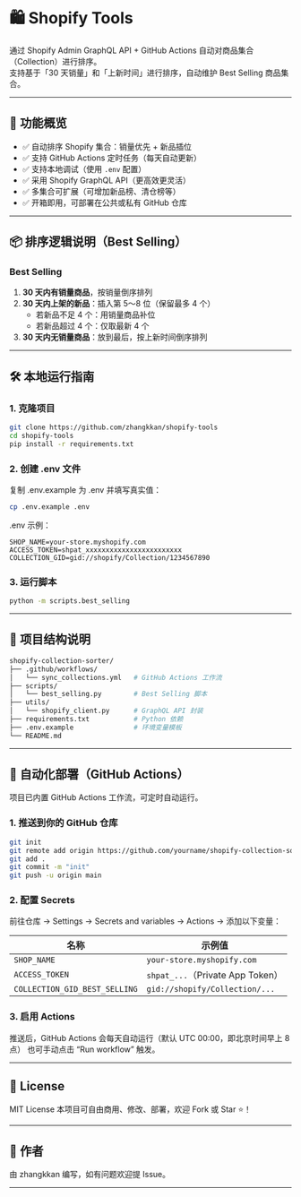 # 🛍️ Shopify Tools

通过 Shopify Admin GraphQL API + GitHub Actions 自动对商品集合（Collection）进行排序。  
支持基于「30 天销量」和「上新时间」进行排序，自动维护 Best Selling 商品集合。

---

## 🚀 功能概览

- ✅ 自动排序 Shopify 集合：销量优先 + 新品插位
- ✅ 支持 GitHub Actions 定时任务（每天自动更新）
- ✅ 支持本地调试（使用 `.env` 配置）
- ✅ 采用 Shopify GraphQL API（更高效更灵活）
- ✅ 多集合可扩展（可增加新品榜、清仓榜等）
- ✅ 开箱即用，可部署在公共或私有 GitHub 仓库

---

## 📦 排序逻辑说明（Best Selling）

### Best Selling

1. **30 天内有销量商品**，按销量倒序排列  
2. **30 天内上架的新品**：插入第 5～8 位（保留最多 4 个）  
   - 若新品不足 4 个：用销量商品补位  
   - 若新品超过 4 个：仅取最新 4 个  
3. **30 天内无销量商品**：放到最后，按上新时间倒序排列  

---

## 🛠️ 本地运行指南

### 1. 克隆项目

```bash
git clone https://github.com/zhangkkan/shopify-tools
cd shopify-tools
pip install -r requirements.txt
```

### 2. 创建 .env 文件

复制 .env.example 为 .env 并填写真实值：

```bash
cp .env.example .env
```

.env 示例：

```env
SHOP_NAME=your-store.myshopify.com
ACCESS_TOKEN=shpat_xxxxxxxxxxxxxxxxxxxxxxxx
COLLECTION_GID=gid://shopify/Collection/1234567890
```

### 3. 运行脚本

```bash
python -m scripts.best_selling
```

---

## 🧩 项目结构说明

```bash
shopify-collection-sorter/
├── .github/workflows/
│   └── sync_collections.yml   # GitHub Actions 工作流
├── scripts/
│   └── best_selling.py        # Best Selling 脚本
├── utils/
│   └── shopify_client.py      # GraphQL API 封装
├── requirements.txt           # Python 依赖
├── .env.example               # 环境变量模板
└── README.md
```

---

## 🔁 自动化部署（GitHub Actions）

项目已内置 GitHub Actions 工作流，可定时自动运行。

### 1. 推送到你的 GitHub 仓库

```bash
git init
git remote add origin https://github.com/yourname/shopify-collection-sorter.git
git add .
git commit -m "init"
git push -u origin main
```

### 2. 配置 Secrets

前往仓库 → Settings → Secrets and variables → Actions → 添加以下变量：

| 名称                            | 示例值                            |
| ----------------------------- | ------------------------------ |
| `SHOP_NAME`                   | `your-store.myshopify.com`     |
| `ACCESS_TOKEN`                | `shpat_...`（Private App Token） |
| `COLLECTION_GID_BEST_SELLING` | `gid://shopify/Collection/...` |

### 3. 启用 Actions

推送后，GitHub Actions 会每天自动运行（默认 UTC 00:00，即北京时间早上 8 点）
也可手动点击 “Run workflow” 触发。

---

## 📄 License

MIT License
本项目可自由商用、修改、部署，欢迎 Fork 或 Star ⭐！

---

## 🙌 作者

由 zhangkkan 编写，如有问题欢迎提 Issue。

---